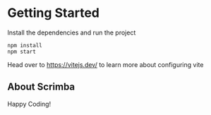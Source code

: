 # Getting Started
Install the dependencies and run the project
```
npm install
npm start
```

Head over to https://vitejs.dev/ to learn more about configuring vite
## About Scrimba

Happy Coding!